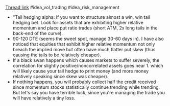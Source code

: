
[Thread link](https://twitter.com/volatilityswan/status/1498712381316378628?s=21&t=rBPl52HCshup62keciDNQw)
#idea_vol_trading #idea_risk_management 

- "Tail hedging alpha: If you want to structure almost a win, win tail hedging bet. Look for assets that are exhibiting higher relative momentum and place put ratio trades (short ATM, 2x long tails in the back-end of the curve).
- 90-120 DTE (seems the sweet spot, manage 30-60 days in). I have also noticed that equities that exhibit higher relative momentum not only breach the implied move but often have much flatter put skew (thus causing the tails to be relatively cheaper).
- If a black swan happens which causes markets to suffer severely, the correlation for slightly positive/noncorrelated assets goes near 1. which will likely cause your tail hedge to print money (and more money relatively speaking since skew was cheaper).
- If nothing happens, you will probably collect half the credit received since momentum stocks statistically continue trending while trending. But let's say you have terrible luck, since you're managing the trade you will have relatively a tiny loss.